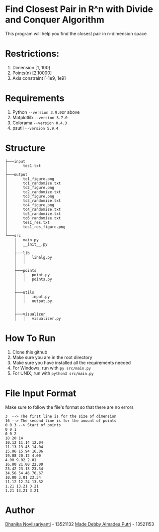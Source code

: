 # Find Closest Pair in R^n with Divide and Conquer Algorithm
This program will help you find the closest pair in n-dimension space

# Restrictions:
1. Dimension [1, 100]
2. Points(n) [2,10000]
3. Axis constraint [-1e9, 1e9]

# Requirements
1. Python `--version 3.9.0`or above
2. Matplotlib `--version 3.7.0`
3. Colorama `--version 0.4.3` 
4. psutil `--version 5.9.4`

# Structure
```
├───input
│       tes1.txt
│
├───output
│       tc1_figure.png
│       tc1_randomize.txt
│       tc2_figure.png
│       tc2_randomize.txt
│       tc3_figure.png
│       tc3_randomize.txt
│       tc4_figure.png
│       tc4_randomize.txt
│       tc5_randomize.txt
│       tc6_randomize.txt
│       tes1_res.txt
│       tes1_res_figure.png
│
└───src
    │   main.py
    │   __init__.py
    │
    ├───lib
    │   │   linalg.py
    │   │
    │
    ├───points
    │   │   point.py
    │   │   points.py
    │   
    │
    ├───utils
    │   │   input.py
    │   │   output.py
    │   
    │
    ├───visualizer
    │   │   visualizer.py

```

# How To Run
1. Clone this github
2. Make sure you are in the root directory
3. Make sure you have installed all the requirements needed
4. For Windows, run with  `py src/main.py`
5. For UNIX, run with `python3 src/main.py`

# File Input Format
Make sure to follow the file's format so that there are no errors
```
3  --> The first line is for the size of dimension
16 --> The second line is for the amount of points
0 0 3 --> Start of points
0 0 1
0 0 2
18 20 14
10.12 11.14 12.04
11.13 13.43 14.04
15.06 15.94 16.06
19.08 20.12 4.00
4.00 9.02 2.01
16.00 21.00 22.00
23.42 23.13 23.34
34.56 54.46 76.67
10.00 3.01 23.34
11.12 12.24 13.32
1.21 13.21 3.21
1.21 13.21 3.21
```

# Author
[Dhanika Novlisariyanti](https://github.com/dhanikanovlisa) - 13521132
[Made Debby Almadea Putri](https://github.com/debbyalmadea) - 13521153
